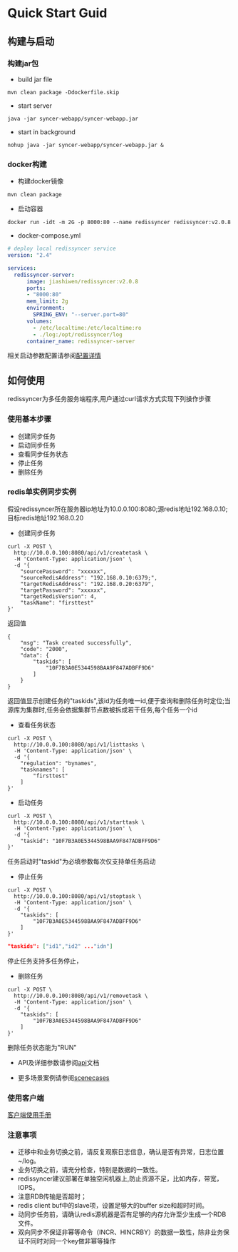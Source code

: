 # Quick Start Guid

## 构建与启动

### 构建jar包

* build jar file
  
```shell script
mvn clean package -Ddockerfile.skip
```

* start server

```shell script
java -jar syncer-webapp/syncer-webapp.jar
```

* start in background

```shell script
nohup java -jar syncer-webapp/syncer-webapp.jar &
```    

### docker构建

* 构建docker镜像

```shell
mvn clean package 
```

* 启动容器

```shell
docker run -idt -m 2G -p 8000:80 --name redissyncer redissyncer:v2.0.8
```

* docker-compose.yml

```yaml
# deploy local redissyncer service
version: "2.4"

services:
  redissyncer-server:
      image: jiashiwen/redissyncer:v2.0.8
      ports:
      - "8000:80"
      mem_limit: 2g 
      environment:
        SPRING_ENV: "--server.port=80"
      volumes:
        - /etc/localtime:/etc/localtime:ro
        - ./log:/opt/redissyncer/log
      container_name: redissyncer-server

```

相关启动参数配置请参阅[配置详情](serverconfig.md)

## 如何使用

redissyncer为多任务服务端程序,用户通过curl请求方式实现下列操作步骤

### 使用基本步骤

* 创建同步任务
* 启动同步任务
* 查看同步任务状态
* 停止任务
* 删除任务

### redis单实例同步实例

假设redissyncer所在服务器ip地址为10.0.0.100:8080;源redis地址192.168.0.10;目标redis地址192.168.0.20

* 创建同步任务

```shell script
curl -X POST \
  http://10.0.0.100:8080/api/v1/createtask \
  -H 'Content-Type: application/json' \
  -d '{
    "sourcePassword": "xxxxxx",
    "sourceRedisAddress": "192.168.0.10:6379;",
    "targetRedisAddress": "192.168.0.20:6379",
    "targetPassword": "xxxxxx",
    "targetRedisVersion": 4,
    "taskName": "firsttest"
}'
```

返回值

```shell script
{
    "msg": "Task created successfully",
    "code": "2000",
    "data": {
        "taskids": [
            "10F7B3A0E5344598BAA9F847ADBFF9D6"
        ]
    }
}
```

返回值显示创建任务的"taskids",该id为任务唯一id,便于查询和删除任务时定位;当源库为集群时,任务会依据集群节点数被拆成若干任务,每个任务一个id

* 查看任务状态

```shell script
curl -X POST \
  http://10.0.0.100:8080/api/v1/listtasks \
  -H 'Content-Type: application/json' \
  -d '{
    "regulation": "bynames",
    "tasknames": [
        "firsttest"
    ]
}'
```

* 启动任务

```shell script
curl -X POST \
  http://10.0.0.100:8080/api/v1/starttask \
  -H 'Content-Type: application/json' \
  -d '{
    "taskid": "10F7B3A0E5344598BAA9F847ADBFF9D6"
}'
```

任务启动时"taskid"为必填参数每次仅支持单任务启动

* 停止任务

```shell script
curl -X POST \
  http://10.0.0.100:8080/api/v1/stoptask \
  -H 'Content-Type: application/json' \
  -d '{
    "taskids": [
        "10F7B3A0E5344598BAA9F847ADBFF9D6"
    ]
}'
```

```json
"taskids": ["id1","id2" ..."idn"]
```

停止任务支持多任务停止，

* 删除任务

```shell script
curl -X POST \
  http://10.0.0.100:8080/api/v1/removetask \
  -H 'Content-Type: application/json' \
  -d '{
    "taskids": [
        "10F7B3A0E5344598BAA9F847ADBFF9D6"
    ]
}'
```

删除任务状态能为"RUN"

* API及详细参数请参阅[api](api.md)文档

* 更多场景案例请参阅[scenecases](scenecases.md)

### 使用客户端

[客户端使用手册](../goclient/README.md)

###  注意事项

* 迁移中和业务切换之前，请反复观察日志信息，确认是否有异常，日志位置~/log。
* 业务切换之前，请充分检查，特别是数据的一致性。
* redissyncer建议部署在单独空闲机器上,防止资源不足，比如内存，带宽，IOPS。
* 注意RDB传输是否超时；
* redis client buf中的slave项，设置足够大的buffer size和超时时间。
* 动同步任务前，请确认redis源机器是否有足够的内存允许至少生成一个RDB文件。
* 双向同步不保证非幂等命令（INCR、HINCRBY）的数据一致性，除非业务保证不同时对同一个key做非幂等操作
  
